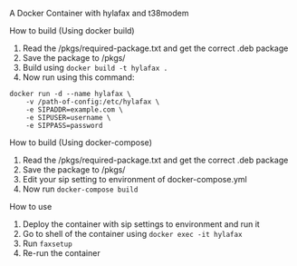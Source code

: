 A Docker Container with hylafax and t38modem

How to build (Using docker build)
1. Read the /pkgs/required-package.txt and get the correct .deb package
2. Save the package to /pkgs/
3. Build using ```docker build -t hylafax .```
4. Now run using this command:
```
docker run -d --name hylafax \
    -v /path-of-config:/etc/hylafax \
    -e SIPADDR=example.com \
    -e SIPUSER=username \
    -e SIPPASS=password
```

How to build (Using docker-compose)
1. Read the /pkgs/required-package.txt and get the correct .deb package
2. Save the package to /pkgs/
3. Edit your sip setting to environment of docker-compose.yml
4. Now run ```docker-compose build```

How to use
1. Deploy the container with sip settings to environment and run it
3. Go to shell of the container using ```docker exec -it hylafax```
4. Run ```faxsetup```
5. Re-run the container
